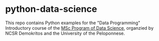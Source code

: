 # python-data-science
This repo contains Python examples for the "Data Programming" Introductory course of the [MSc Program of Data Science](http://msc-data-science.iit.demokritos.gr), organzied by NCSR Demokritos and the University of the Peloponnese. 
